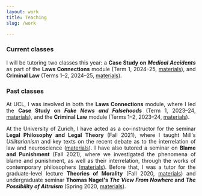 ```yaml
---
layout: work
title: Teaching
slug: /work

---
```

### Current classes

<p align="justify"> I will be tutoring two classes this year: a <b>Case Study on <i>Medical Accidents</i></b> as part of the <b>Laws Connections</b> module (Term 1, 2024–25, <a href="https://moodle.ucl.ac.uk/course/section.php?id=1086793">materials</a>), and <b> Criminal Law</b> (Terms 1–2, 2024–25, <a href="https://moodle.ucl.ac.uk/course/view.php?id=44585">materials</a>).</p>


### Past classes

<p align="justify">At UCL, I was involved in both the <b>Laws Connections</b> module, where I led the <b>Case Study on <i> Fake News and Falsehoods</i></b> (Term 1, 2023–24, <a href="https://moodle.ucl.ac.uk/course/view.php?id=35683">materials</a>), and the <b> Criminal Law</b> module (Terms 1–2, 2023–24, <a href="https://moodle.ucl.ac.uk/course/view.php?id=37738">materials</a>).  </p>

<p align="justify">At the University of Zurich, I have acted as a co-instructor for the seminar <b>Legal Philosophy and Legal Theory</b> (Fall 2021), where I taught Mill's <i>Utilitarianism</i> and key texts on the recent debate as to the interrelation of law and neuroscience (<a href="https://lms.uzh.ch/auth/RepositoryEntry/17070556318/CourseNode/102288776924793">materials</a>). I have also tutored a seminar on <b>Blame and Punishment</b> (Fall 2021), where we investigated the phenomena of blame and punishment, as well as their interrelation, through the works of contemporary philosophers (<a href="https://lms.uzh.ch/auth/RepositoryEntry/17073866296/CourseNode/85421310414617">materials</a>). Before that, I was a tutor for the graduate-level lecture <b>Theories of Morality</b> (Fall 2020, <a href="https://lms.uzh.ch/auth/RepositoryEntry/16827187510/CourseNode/85421310414617">materials</a>) and undergraduate seminar <b>Thomas Nagel's <i>The View From Nowhere</i> and <i>The Possibility of Altruism</i></b> (Spring 2020, <a href="https://lms.uzh.ch/auth/RepositoryEntry/16718364774/CourseNode/85421310414617">materials</a>).</p>
